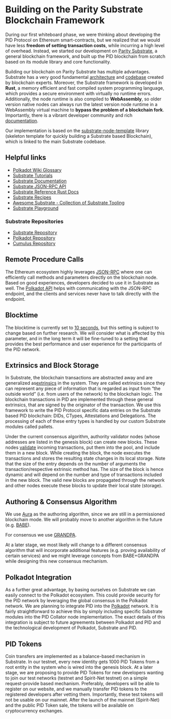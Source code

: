 # Building on the Parity Substrate Blockchain Framework

During our first whiteboard phase, we were thinking about developing the PID Protocol on
Ethereum smart-contracts, but we realized that we would have less **freedom of setting transaction costs**, while incurring a high level of overhead. 
Instead, we started our
development on [Parity Substrate](https://www.parity.io/substrate/), a general blockchain framework, and built up the PID blockchain from scratch based on its module library and core functionality.

Building our blockchain on Parity Substrate has multiple advantages. Substrate has a very
good fundamental [architecture](https://substrate.dev/docs/en/knowledgebase/runtime/) and [codebase](https://github.com/paritytech/substrate) created by blockchain experts.
Moreover, the Substrate framework is developed in **Rust**, a memory efficient and fast compiled system programming
language, which provides a secure environment with virtually no runtime errors. 
Additionally, the node runtime is also compiled to **WebAssembly**, so older version native nodes can always run the latest version node runtime in a WebAssembly virtual machine to **bypass the problem of a blockchain fork**. 
Importantly, there is a vibrant developer community and rich [documentation](https://substrate.dev/).

Our implementation is based on the [substrate-node-template](https://github.com/substrate-developer-hub/substrate-node-template) library (skeleton template for quickly building a Substrate based Blockchain), which is linked to the main Substrate codebase.

## Helpful links

* [Polkadot Wiki Glossary](https://wiki.polkadot.network/docs/en/glossary)
* [Substrate Tutorials](https://substrate.dev/en/tutorials)
* [Substrate Documentation](https://substrate.dev/)
* [Substrate JSON-RPC API](https://polkadot.js.org/docs/substrate/rpc)
* [Substrate Reference Rust Docs](https://substrate.dev/rustdocs/v3.0.0/sc_service/index.html)
* [Substrate Recipes](https://substrate.dev/recipes/introduction.html)
* [Awesome Substrate - Collection of Substrate Tooling](https://substrate.dev/awesome-substrate/)
* [Substrate Playground](https://playground.substrate.dev/)

### Substrate Repositories

* [Substrate Repository](https://github.com/paritytech/substrate)
* [Polkadot Repository](https://github.com/paritytech/polkadot)
* [Cumulus Repository](https://github.com/paritytech/cumulus)

## Remote Procedure Calls

The Ethereum ecosystem highly leverages [JSON-RPC](https://www.jsonrpc.org/specification) where one can efficiently call methods and parameters directly on the blockchain node.
Based on good experiences, developers decided to use it in Substrate as well.
The [Polkadot API](https://polkadot.js.org/api/) helps with communicating with the JSON-RPC endpoint, and the clients and services never have to talk directly with the endpoint.

## Blocktime

The blocktime is currently set to [10 seconds](../runtimes/parachain/lib.rs#82), but this setting is subject to change based on further research.
We will consider what is affected by this parameter, and in the long term it will be fine-tuned to a setting that provides the best performance and user experience for the participants of the PID network.

## Extrinsics and Block Storage

In Substrate, the blockchain transactions are abstracted away and are generalized as[extrinsics](https://docs.substrate.dev/docs/extrinsics) in the system.
They are called extrinsics since they can represent any piece of information that is regarded as input from “the outside world” (i.e. from users of the network) to the blockchain logic.
The blockchain transactions in PID are implemented through these general extrinsics, that are signed by the originator of the transaction.
We use this framework to write the PID Protocol specific data entries on the Substrate based PID blockchain: DIDs, CTypes, Attestations and Delegations.
The processing of each of these entry types is handled by our custom Substrate modules called pallets.

Under the current consensus algorithm, authority validator nodes (whose addresses are listed in the genesis block) can create new blocks.
These nodes [validate](https://substrate.dev/docs/en/knowledgebase/learn-substrate/tx-pool#transaction-lifecycle) incoming transactions, put them into the pool, and include them in a new block.
While creating the block, the node executes the transactions and stores the resulting state changes in its local storage.
Note that the size of the entry depends on the number of arguments the transaction/respective extrinsic method has.
The size of the block is hence dynamic and will depend on the number and type of transactions included in the new block.
The valid new blocks are propagated through the network and other nodes execute these blocks to update their local state (storage).

## Authoring & Consensus Algorithm

We use [Aura](https://wiki.parity.io/Aura) as the authoring algorithm, since we are still in a permissioned blockchain mode.
We will probably move to another algorithm in the future (e.g. [BABE](https://w3f-research.readthedocs.io/en/latest/polkadot/BABE.html)).

For consensus we use [GRANDPA](https://github.com/paritytech/substrate#2-description).

At a later stage, we most likely will change to a different consensus algorithm that will incorporate additional features (e.g. proving availability of certain services) and we might leverage concepts from BABE+GRANDPA while designing this new consensus mechanism.

## Polkadot Integration

As a further great advantage, by basing ourselves on Substrate we can easily connect to the Polkadot ecosystem.
This could provide security for the PID network by leveraging the global
consensus in the Polkadot network.
We are planning to integrate PID into the [Polkadot](https://polkadot.network/) network.
It is fairly straightforward to achieve this by simply including specific Substrate modules into the PID Collator node implementation.
The exact details of this integration is subject to future agreements between Polkadot and PID and the technological development of Polkadot, Substrate and PID.

## PID Tokens

Coin transfers are implemented as a balance-based mechanism in Substrate. 
In our testnet, every new identity gets 1000 PID Tokens from a root entity in the system who is wired into the genesis block.
At a later stage, we are proposing to provide PID Tokens for new developers wanting to join our test networks (testnet and Spirit-Net testnet) on a simple request-provide based mechanism.
Preferably, developers will be able to register on our website, and we manually transfer PID tokens to the registered developers after vetting them.
Importantly, these test tokens will not be usable on our mainnet.
After the launch of the mainnet (Spirit-Net) and the public PID Token sale, the tokens will be available on cryptocurrency exchanges.